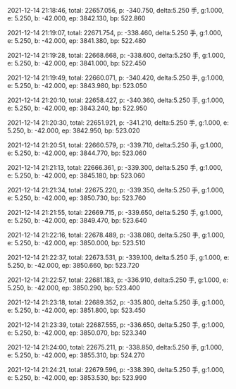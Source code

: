 2021-12-14 21:18:46, total: 22657.056, p: -340.750, delta:5.250 手, g:1.000, e: 5.250, b: -42.000, ep: 3842.130, bp: 522.860

2021-12-14 21:19:07, total: 22671.754, p: -338.460, delta:5.250 手, g:1.000, e: 5.250, b: -42.000, ep: 3841.380, bp: 522.480

2021-12-14 21:19:28, total: 22668.668, p: -338.600, delta:5.250 手, g:1.000, e: 5.250, b: -42.000, ep: 3841.000, bp: 522.450

2021-12-14 21:19:49, total: 22660.071, p: -340.420, delta:5.250 手, g:1.000, e: 5.250, b: -42.000, ep: 3843.980, bp: 523.050

2021-12-14 21:20:10, total: 22658.427, p: -340.360, delta:5.250 手, g:1.000, e: 5.250, b: -42.000, ep: 3843.240, bp: 522.950

2021-12-14 21:20:30, total: 22651.921, p: -341.210, delta:5.250 手, g:1.000, e: 5.250, b: -42.000, ep: 3842.950, bp: 523.020

2021-12-14 21:20:51, total: 22660.579, p: -339.710, delta:5.250 手, g:1.000, e: 5.250, b: -42.000, ep: 3844.770, bp: 523.060

2021-12-14 21:21:13, total: 22666.361, p: -339.300, delta:5.250 手, g:1.000, e: 5.250, b: -42.000, ep: 3845.180, bp: 523.060

2021-12-14 21:21:34, total: 22675.220, p: -339.350, delta:5.250 手, g:1.000, e: 5.250, b: -42.000, ep: 3850.730, bp: 523.760

2021-12-14 21:21:55, total: 22669.715, p: -339.650, delta:5.250 手, g:1.000, e: 5.250, b: -42.000, ep: 3849.470, bp: 523.640

2021-12-14 21:22:16, total: 22678.489, p: -338.080, delta:5.250 手, g:1.000, e: 5.250, b: -42.000, ep: 3850.000, bp: 523.510

2021-12-14 21:22:37, total: 22673.531, p: -339.100, delta:5.250 手, g:1.000, e: 5.250, b: -42.000, ep: 3850.660, bp: 523.720

2021-12-14 21:22:57, total: 22681.183, p: -336.910, delta:5.250 手, g:1.000, e: 5.250, b: -42.000, ep: 3850.290, bp: 523.400

2021-12-14 21:23:18, total: 22689.352, p: -335.800, delta:5.250 手, g:1.000, e: 5.250, b: -42.000, ep: 3851.800, bp: 523.450

2021-12-14 21:23:39, total: 22687.555, p: -336.650, delta:5.250 手, g:1.000, e: 5.250, b: -42.000, ep: 3850.070, bp: 523.340

2021-12-14 21:24:00, total: 22675.211, p: -338.850, delta:5.250 手, g:1.000, e: 5.250, b: -42.000, ep: 3855.310, bp: 524.270

2021-12-14 21:24:21, total: 22679.596, p: -338.390, delta:5.250 手, g:1.000, e: 5.250, b: -42.000, ep: 3853.530, bp: 523.990